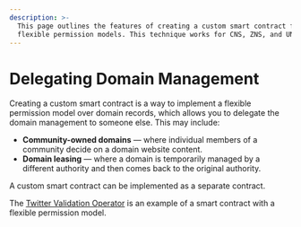 ```yaml
---
description: >-
  This page outlines the features of creating a custom smart contract for
  flexible permission models. This technique works for CNS, ZNS, and UNS.
---
```


# Delegating Domain Management

Creating a custom smart contract is a way to implement a flexible permission model over domain records, which allows you to delegate the domain management to someone else. This may include:

* **Community-owned domains** — where individual members of a community decide on a domain website content.
* **Domain leasing** — where a domain is temporarily managed by a different authority and then comes back to the original authority.

A custom smart contract can be implemented as a separate contract.

The [Twitter Validation Operator](https://github.com/unstoppabledomains/uns/blob/main/contracts/operators/TwitterValidationOperator.sol) is an example of a smart contract with a flexible permission model.

